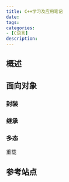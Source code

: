 ```yaml
---
title: C++学习及应用笔记
date: 
tags:
categories:
- [C语言]
description: 
---
```



## 概述


## 面向对象

### 封装

### 继承

### 多态


重载

## 参考站点


